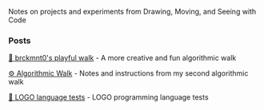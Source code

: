 Notes on projects and experiments from Drawing, Moving, and Seeing with Code

### Posts

[🚶 brckmnt0's playful walk](2021-02-12-playful-walk.md) - A more creative and fun algorithmic walk

[⚙️  Algorithmic Walk](2021-02-07-algorithmic-walk.md) - Notes and instructions from my second algorithmic walk

[🐢 LOGO language tests](2021-02-08-LOGO.md) - LOGO programming language tests


